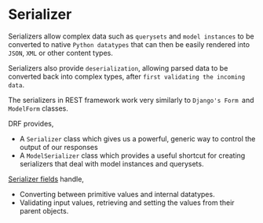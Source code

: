 # Serializer
Serializers allow complex data such as `querysets` and `model instances` to be converted to native `Python datatypes` that can then be easily rendered into `JSON`, `XML` or other content types. 

Serializers also provide `deserialization`, allowing parsed data to be converted back into complex types, after `first validating the incoming data`.

The serializers in REST framework work very similarly to `Django's Form `and `ModelForm` classes. 

DRF provides,
- A `Serializer` class which gives us a powerful, generic way to control the output of our responses
- A `ModelSerializer` class which provides a useful shortcut for creating serializers that deal with model instances and querysets.

[Serializer fields](https://www.django-rest-framework.org/api-guide/fields/) handle,
- Converting between primitive values and internal datatypes. 
- Validating input values, retrieving and setting the values from their parent objects.

